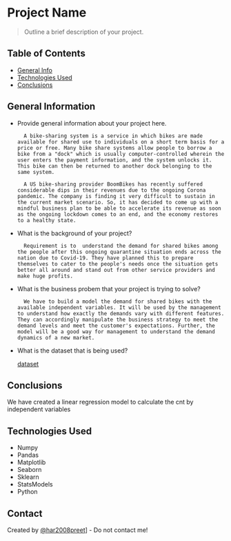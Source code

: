 # Project Name
> Outline a brief description of your project.


## Table of Contents
* [General Info](#general-information)
* [Technologies Used](#technologies-used)
* [Conclusions](#conclusions)

## General Information
- Provide general information about your project here.

        A bike-sharing system is a service in which bikes are made available for shared use to individuals on a short term basis for a price or free. Many bike share systems allow people to borrow a bike from a "dock" which is usually computer-controlled wherein the user enters the payment information, and the system unlocks it. This bike can then be returned to another dock belonging to the same system.

        A US bike-sharing provider BoomBikes has recently suffered considerable dips in their revenues due to the ongoing Corona pandemic. The company is finding it very difficult to sustain in the current market scenario. So, it has decided to come up with a mindful business plan to be able to accelerate its revenue as soon as the ongoing lockdown comes to an end, and the economy restores to a healthy state.

- What is the background of your project?

        Requirement is to  understand the demand for shared bikes among the people after this ongoing quarantine situation ends across the nation due to Covid-19. They have planned this to prepare themselves to cater to the people's needs once the situation gets better all around and stand out from other service providers and make huge profits.

- What is the business probem that your project is trying to solve?

        We have to build a model the demand for shared bikes with the available independent variables. It will be used by the management to understand how exactly the demands vary with different features. They can accordingly manipulate the business strategy to meet the demand levels and meet the customer's expectations. Further, the model will be a good way for management to understand the demand dynamics of a new market.

- What is the dataset that is being used?

    [dataset](day.csv)

## Conclusions
We have created a linear regression model to calculate the cnt by independent variables

## Technologies Used
- Numpy
- Pandas
- Matplotlib
- Seaborn
- Sklearn
- StatsModels
- Python

<!-- As the libraries versions keep on changing, it is recommended to mention the version of library used in this project -->


## Contact
Created by [@har2008preet](https://github.com/har2008preet/Bike-Sharing-Assignment)] - Do not contact me!